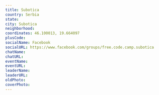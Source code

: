 ```yaml
---
title: Subotica
country: Serbia
state: 
city: Subotica
neighborhood: 
coordinates: 46.100013, 19.664097
plusCode:
socialName: Facebook
socialURL: https://www.facebook.com/groups/free.code.camp.subotica
chatName:
chatURL:
eventName:
eventURL:
leaderName:
leaderURL:
oldPhoto: 
coverPhoto:
---
```

